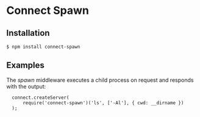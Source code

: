 # Connect Spawn

## Installation

    $ npm install connect-spawn

## Examples

The _spawn_ middleware executes a child process on request and responds with the output:

	  connect.createServer(
	      require('connect-spawn')('ls', ['-Al'], { cwd: __dirname })
	  );

